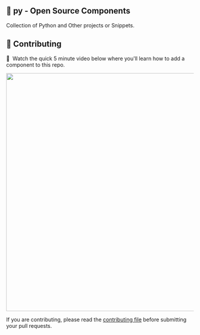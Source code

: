 ## 💜 py - Open Source Components
Collection of Python and Other projects or Snippets.


## 🤲 Contributing
🍿&nbsp; Watch the quick 5 minute video below where you'll learn how to add a component to this repo.

<a href="https://devdojo.com/episode/hacktoberfest-2020" target="_blank"><img src="https://cdn.devdojo.com/tails/images/hacktoberfest-png.png" width="640"></a>

If you are contributing, please read the [contributing file](CONTRIBUTING.md) before submitting your pull requests.

